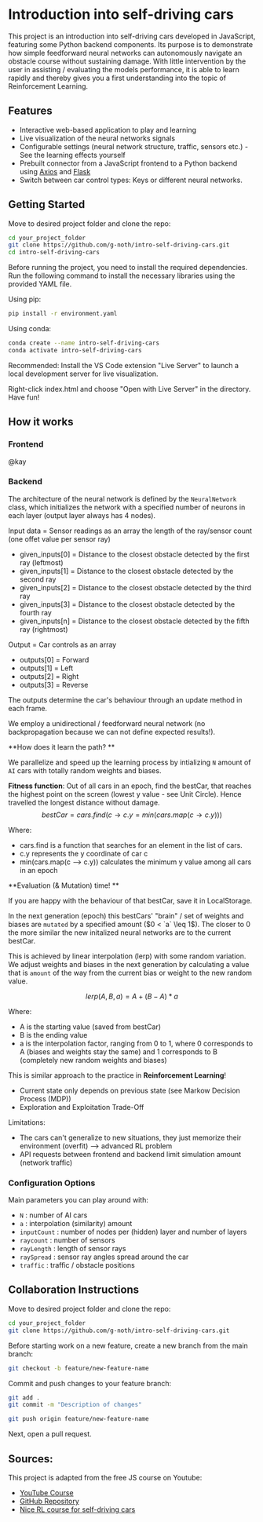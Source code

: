 # Introduction into self-driving cars

This project is an introduction into self-driving cars developed in JavaScript, featuring some Python backend components. Its purpose is to demonstrate how simple feedforward neural networks can autonomously navigate an obstacle course without sustaining damage.
With little intervention by the user in assisting / evaluating the models performance, it is able to learn rapidly and thereby gives you a first understanding into the topic of Reinforcement Learning.

## Features
- Interactive web-based application to play and learning
- Live visualization of the neural networks signals
- Configurable settings (neural network structure, traffic, sensors etc.) - See the learning effects yourself
- Prebuilt connector from a JavaScript frontend to a Python backend using [Axios](#) and [Flask](#)
- Switch between car control types: Keys or different neural networks.

## Getting Started

Move to desired project folder and clone the repo:
```bash
cd your_project_folder
git clone https://github.com/g-noth/intro-self-driving-cars.git
cd intro-self-driving-cars
```
Before running the project, you need to install the required dependencies. Run the following command to install the necessary libraries using the provided YAML file.

Using pip:

```bash
pip install -r environment.yaml
```

Using conda:
```bash
conda create --name intro-self-driving-cars
conda activate intro-self-driving-cars
```

Recommended: Install the VS Code extension "Live Server" to launch a local development server for live visualization.

Right-click index.html and choose "Open with Live Server" in the directory. Have fun!

## How it works

### Frontend

@kay

### Backend

The architecture of the neural network is defined by the `NeuralNetwork` class, which initializes the network with a specified number of neurons in each layer (output layer always has 4 nodes).

Input data = Sensor readings as an array the length of the ray/sensor count (one offet value per sensor ray)
- given_inputs[0] = Distance to the closest obstacle detected by the first ray (leftmost)
- given_inputs[1] = Distance to the closest obstacle detected by the second ray
- given_inputs[2] = Distance to the closest obstacle detected by the third ray
- given_inputs[3] = Distance to the closest obstacle detected by the fourth ray
- given_inputs[n] = Distance to the closest obstacle detected by the fifth ray (rightmost)

Output = Car controls as an array
 - outputs[0] = Forward 
 - outputs[1] = Left
 - outputs[2] = Right
 - outputs[3] = Reverse

The outputs determine the car's behaviour through an update method in each frame.

We employ a unidirectional / feedforward neural network (no backpropagation because we can not define expected results!).

**How does it learn the path? **

We parallelize and speed up the learning process by intializing `N` amount of `AI` cars with totally random weights and biases.

**Fitness function**: Out of all cars in an epoch, find the bestCar, that reaches the highest point on the screen (lowest y value - see Unit Circle). Hence travelled the longest distance without damage.
$$bestCar = cars.find(c \rightarrow c.y = min(cars.map(c \rightarrow c.y)))$$

Where:
- cars.find is a function that searches for an element in the list of cars.
- c.y represents the y coordinate of car c
- min(cars.map(c --> c.y)) calculates the minimum y value among all cars in an epoch

**Evaluation (& Mutation) time! **

If you are happy with the behaviour of that bestCar, save it in LocalStorage. 

In the next generation (epoch) this bestCars' "brain" / set of weights and biases are `mutated` by a specified amount ($0 < `a` \leq 1$). The closer to 0 the more similar the new initalized neural networks are to the current bestCar.

This is achieved by linear interpolation (lerp) with some random variation. We adjust weights and biases in the next generation by calculating a value that is `amount` of the way from the current bias or weight to the new random value.

$$lerp(A,B,a) = A + (B-A)*a$$

Where:
- A is the starting value (saved from bestCar)
- B is the ending value
- a is the interpolation factor, ranging from 0 to 1, where 0 corresponds to A (biases and weights stay the same) and 1 corresponds to B (completely new random weights and biases)

This is similar approach to the practice in **Reinforcement Learning**!
- Current state only depends on previous state (see Markow Decision Process (MDP))
- Exploration and Exploitation Trade-Off


Limitations: 
- The cars can't generalize to new situations, they just memorize their environment (overfit) --> advanced RL problem
- API requests between frontend and backend limit simulation amount (network traffic)

### Configuration Options

Main parameters you can play around with: 

- `N` : number of AI cars
- `a` : interpolation (similarity) amount
- `inputCount` : number of nodes per (hidden) layer and number of layers 
- `raycount` : number of sensors
- `rayLength` : length of sensor rays
- `raySpread` : sensor ray angles spread around the car
- `traffic` : traffic / obstacle positions

## Collaboration Instructions

Move to desired project folder and clone the repo:
```bash
cd your_project_folder
git clone https://github.com/g-noth/intro-self-driving-cars.git
```

Before starting work on a new feature, create a new branch from the main branch:
```bash
git checkout -b feature/new-feature-name
```

Commit and push changes to your feature branch:
```bash
git add .
git commit -m "Description of changes"

git push origin feature/new-feature-name
```

Next, open a pull request.


## Sources:

This project is adapted from the free JS course on Youtube: 

- [YouTube Course](https://www.youtube.com/watch?v=Rs_rAxEsAvI&t=7832s)
- [GitHub Repository](https://github.com/gniziemazity/Self-driving-car)
- [Nice RL course for self-driving cars](https://www.youtube.com/watch?v=_q4WUxgwDeg&list=PL05umP7R6ij321zzKXK6XCQXAaaYjQbzr&index=1)
